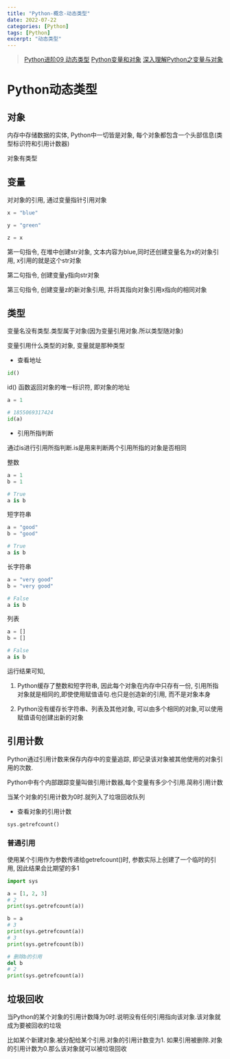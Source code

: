 ```yaml
---
title: "Python-概念-动态类型"
date: 2022-07-22
categories: [Python]
tags: [Python]
excerpt: "动态类型"
---
```


> [Python进阶09 动态类型](https://www.cnblogs.com/vamei/archive/2012/07/10/2582795.html)
> [Python变量和对象](https://blog.csdn.net/taohuaxinmu123/article/details/48752577)
> [深入理解Python之变量与对象](https://zhuanlan.zhihu.com/p/50173806)

# Python动态类型

## 对象

内存中存储数据的实体, Python中一切皆是对象, 每个对象都包含一个头部信息(类型标识符和引用计数器)

对象有类型

## 变量

对对象的引用, 通过变量指针引用对象

```py
x = "blue"

y = "green"

z = x
```

第一句指令, 在堆中创建str对象, 文本内容为blue,同时还创建变量名为x的对象引用, x引用的就是这个str对象

第二句指令, 创建变量y指向str对象

第三句指令, 创建变量z的新对象引用, 并将其指向对象引用x指向的相同对象

## 类型

变量名没有类型.类型属于对象(因为变量引用对象.所以类型随对象)

变量引用什么类型的对象, 变量就是那种类型

- 查看地址

```py
id()
```

id() 函数返回对象的唯一标识符, 即对象的地址

```py
a = 1

# 1855069317424
id(a)
```

- 引用所指判断

通过is进行引用所指判断.is是用来判断两个引用所指的对象是否相同

整数

```py
a = 1
b = 1

# True
a is b
```

短字符串

```py
a = "good"
b = "good"

# True
a is b
```

长字符串

```py
a = "very good"
b = "very good"

# False
a is b
```

列表

```py
a = []
b = []

# False
a is b
```

运行结果可知,

1. Python缓存了整数和短字符串, 因此每个对象在内存中只存有一份, 引用所指对象就是相同的,即使使用赋值语句.也只是创造新的引用, 而不是对象本身

2. Python没有缓存长字符串、列表及其他对象, 可以由多个相同的对象,可以使用赋值语句创建出新的对象

## 引用计数

Python通过引用计数来保存内存中的变量追踪, 即记录该对象被其他使用的对象引用的次数. 

Python中有个内部跟踪变量叫做引用计数器,每个变量有多少个引用.简称引用计数

当某个对象的引用计数为0时.就列入了垃圾回收队列

- 查看对象的引用计数

```py
sys.getrefcount()
```

### 普通引用

使用某个引用作为参数传递给getrefcount()时, 参数实际上创建了一个临时的引用, 因此结果会比期望的多1

```py
import sys

a = [1, 2, 3]
# 2
print(sys.getrefcount(a))

b = a
# 3
print(sys.getrefcount(a))
# 3
print(sys.getrefcount(b))

# 删除b的引用
del b
# 2
print(sys.getrefcount(a))
```

## 垃圾回收

当Python的某个对象的引用计数降为0时.说明没有任何引用指向该对象.该对象就成为要被回收的垃圾

比如某个新建对象.被分配给某个引用.对象的引用计数变为1. 如果引用被删除.对象的引用计数为0.那么该对象就可以被垃圾回收